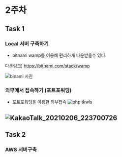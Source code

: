 # 2주차
## Task 1
### Local 서버 구축하기
- bitnami wamp를 이용해 편리하게 다운받을수 있다.

다운링크) https://bitnami.com/stack/wamp

![binami 사진](https://user-images.githubusercontent.com/68707117/107122724-c6108f80-68dc-11eb-9ce2-77ae7ab85edb.png)

### 외부에서 접속하기 (포트포워딩)
- 포트포워딩을 이용한 외부접속
![php tkwls](https://user-images.githubusercontent.com/68707117/107122762-edfff300-68dc-11eb-8bf3-3c84757104ce.png)

![KakaoTalk_20210206_223700726](https://user-images.githubusercontent.com/68707117/107122787-230c4580-68dd-11eb-81f9-8bcf8e365a95.jpg)
---
## Task 2
### AWS 서버구축
